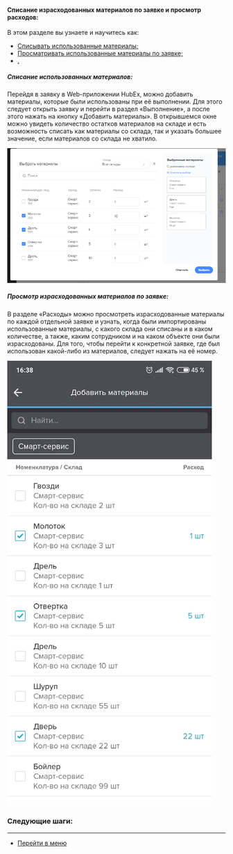 #### Списание израсходованных материалов по заявке и просмотр расходов:
В этом разделе вы узнаете и научитесь как:
<html>
  <meta charset="utf-8">
  <title>Быстрый переход внутри документа</title>
 <ul>
       <li><a href="#fwm">Списывать использованные материалы;</a></li>
       <li><a href="#rwm">Просматривать использованные материалы по заявке;</a></li>
       <li><a href="#cowm">.</a></li>

 </ul>
</html>

<h5 id="fwm">Списание использованных материалов: </h5>
Перейдя в заявку в Web-приложении HubEx, можно добавить материалы, которые были использованы при её выполнении. Для этого следует открыть заявку и перейти в раздел «Выполнение», а после этого нажать на кнопку «Добавить материалы». В открывшемся окне можно увидеть количество остатков материалов на складе и есть возможность списать как материалы со склада, так и указать большее значение, если материалов со склада не хватило.  

![fwm1.png](/attachments/images/FAQ/USER/Withdrawals/fwm1.png)


<h5 id="cowm">Просмотр израсходованных материалов по заявке: </h5>
В разделе «Расходы» можно просмотреть израсходованные материалы по каждой отдельной заявке и узнать, когда были импортированы использованные материалы, с какого склада они списаны и в каком количестве, а также, каким сотрудником и на каком объекте они были израсходованы. Для того, чтобы перейти к конкретной заявке, где был использован какой-либо из материалов, следует нажать на её номер. 

![fwm2.png](/attachments/images/FAQ/USER/Withdrawals/fwm4.png)




### Следующие шаги:


___
- [Перейти в меню](http://wiki.hubex.ru)
